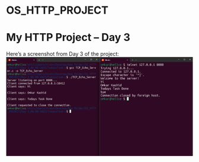 # OS_HTTP_PROJECT

# My HTTP Project – Day 3

Here’s a screenshot from Day 3 of the project:
![HTTP Project – Day 3 Screenshot](https://github.com/Omkar7637/OS_HTTP_PROJECT/blob/main/Day-3_06-08-2025/TodaysTask.c/image.png)

